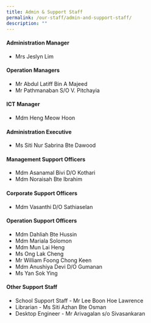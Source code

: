 ```yaml
---
title: Admin & Support Staff
permalink: /our-staff/admin-and-support-staff/
description: ""
---
```

#### **Administration Manager**
*   Mrs Jeslyn Lim

#### **Operation Managers**
*   Mr Abdul Latiff Bin A Majeed  
*   Mr Pathmanaban S/O V. Pitchayia

#### **ICT Manager**
* Mdm Heng Meow Hoon

#### **Administration Executive**
* Ms Siti Nur Sabrina Bte Dawood

#### **Management Support Officers**
*   Mdm Asanamal Bivi D/O Kothari
*   Mdm Noraisah Bte Ibrahim

#### **Corporate Support Officers**
*   Mdm Vasanthi D/O Sathiaselan

#### **Operation Support Officers**
*   Mdm Dahliah Bte Hussin
*   Mdm Mariala Solomon  
*   Mdm Mun Lai Heng  
*   Ms Ong Lak Cheng
*   Mr William Foong Chong Keen
*   Mdm Anushiya Devi D/O Gumanan
*   Ms Yan Sok Ying

#### **Other Support Staff**

 * School Support Staff - Mr Lee Boon Hoe Lawrence 
 * Librarian - Ms Siti Azhan Bte Osman
 * Desktop Engineer - Mr Arivagalan s/o Sivasankaran

<!--
|||
|:---:|:---:|
 | Desktop Engineer | Ms Siti Aisah Binte Osman<br>Mr Radin Muhammad | 
-->